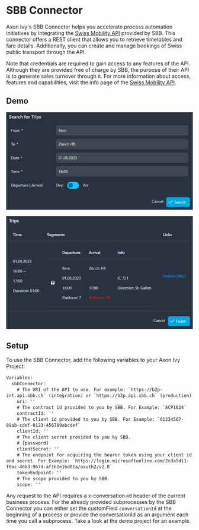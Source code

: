 # SBB Connector

Axon Ivy's SBB Connector helps you accelerate process automation initiatives by integrating the [Swiss Mobility API](https://developer.sbb.ch/apis/b2p/information) provided by SBB. This connector offers a REST client that allows you to retrieve timetables and fare details. Additionally, you can create and manage bookings of Swiss public transport through the API.

Note that credentials are required to gain access to any features of the API. Although they are provided free of charge by SBB, the purpose of their API is to generate sales turnover through it. For more information about access, features and capabilities, visit the info page of the [Swiss Mobility API](https://developer.sbb.ch/apis/b2p/information).

## Demo

![Search for Trips Form](images/search-for-trips.png)

![Show Trips](images/trips.png)

## Setup

To use the SBB Connector, add the following variables to your Axon Ivy Project:

```
Variables:
  sbbConnector:
    # The URI of the API to use. For example: `https://b2p-int.api.sbb.ch` (integration) or `https://b2p.api.sbb.ch` (production)
    uri: ''
    # The contract id provided to you by SBB. For Example: `ACP1024`
    contractId: ''
    # The client id provided to you by SBB. For Example: `01234567-89ab-cdef-0123-456789abcdef`
    clientId: ''
    # The client secret provided to you by SBB.
    # [password]
    clientSecret: ''
    # The endpoint for acquiring the bearer token using your client id and secret. For Example: `https://login.microsoftonline.com/2cda5d11-f0ac-46b3-967d-af1b2e1bd01a/oauth2/v2.0`
    tokenEndpoint: ''
    # The scope provided to you by SBB.
    scope: ''
```

Any request to the API requires a x-conversation-id header of the current business process. For the already provided subprocesses by the SBB Connector you can either set the customField `conversationId` at the beginning of a process or provide the conversationId as an argument each time you call a subprocess. Take a look at the demo project for an example.